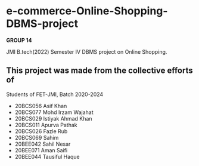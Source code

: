 # e-commerce-Online-Shopping-DBMS-project
**GROUP 14** 

JMI B.tech(2022) Semester IV DBMS project on Online Shopping.

## **This project was made from the collective efforts of**

Students of FET-JMI, Batch 2020-2024
- 20BCS056 Asif Khan
- 20BCS077 Mohd Irzam Wajahat
- 20BCS029 Istiyak Ahmad Khan
- 20BCS011 Apurva Pathak
- 20BCS026 Fazle Rub
- 20BCS069 Sahim
- 20BEE042 Sahil Nesar
- 20BEE071 Aman Saifi
- 20BEE044 Tausiful Haque
